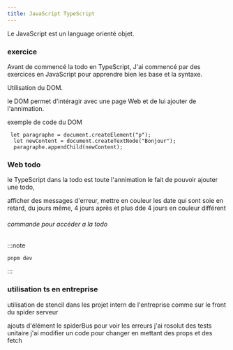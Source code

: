 ```yaml
---
title: JavaScript TypeScript
---
```


Le JavaScript est un language orienté objet.

### exercice

Avant de commencé la todo en TypeScript, J'ai commencé par des exercices en JavaScript pour apprendre
bien les base et la syntaxe.

Utilisation du DOM.

le DOM permet d'intéragir avec une page Web et de lui ajouter de l'annimation.

exemple de code du DOM


```
 let paragraphe = document.createElement("p");
  let newContent = document.createTextNode("Bonjour");
  paragraphe.appendChild(newContent);
```


### Web todo

le TypeScript dans la todo est toute l'annimation le fait de pouvoir ajouter une todo,

afficher des messages d'erreur, mettre en couleur les date qui sont soie en retard, du jours même,
4 jours après et plus dde 4 jours en couleur différent

###### commande pour accéder a la todo 
:::note
```
pnpm dev
```
:::

### utilisation ts en entreprise 
 
 utilisation de stencil dans les projet intern de l'entreprise comme sur 
 le front du spider serveur 

 ajouts d'élément le spiderBus pour voir les erreurs 
j'ai rosolut des tests unitaire 
j'ai modifier un code pour changer en mettant des props et des fetch 
